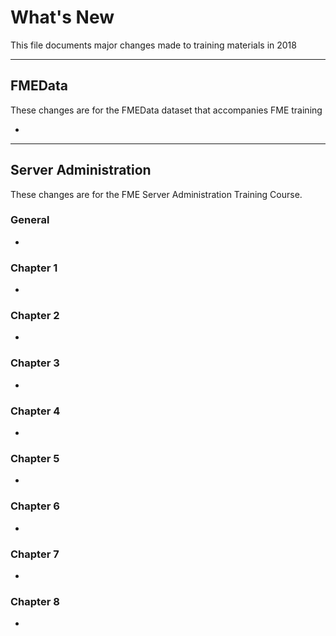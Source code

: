 # What's New #
This file documents major changes made to training materials in 2018

---

## FMEData ##
These changes are for the FMEData dataset that accompanies FME training

-

---


## Server Administration ##
These changes are for the FME Server Administration Training Course.

### General ###
-


### Chapter 1 ###
-


### Chapter 2 ###
-


### Chapter 3 ###
-


### Chapter 4 ###
-


### Chapter 5 ###
-


### Chapter 6 ###
-


### Chapter 7 ###
-


### Chapter 8 ###
-
